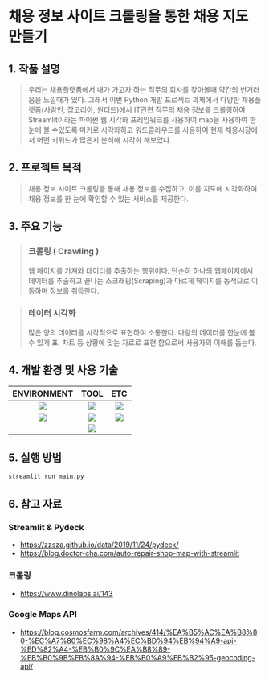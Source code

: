 # 채용 정보 사이트 크롤링을 통한 채용 지도 만들기

## 1. 작품 설명
> 우리는 채용플랫폼에서 내가 가고자 하는 직무의 회사를 찾아볼때 약간의 번거러움을 느낄때가 있다. 그래서 이번 Python 개발 프로젝트 과제에서 다양한 채용플랫폼(사람인, 잡코리아, 원티드)에서 IT관련 직무의 채용 정보를 크롤링하여 Streamlit이라는 파이썬 웹 시각화 프레임워크를 사용하여 map을 사용하여 한눈에 볼 수있도록 마커로 시각화하고 워드클라우드를 사용하여 현재 채용시장에서 어떤 키워드가 많은지 분석해 시각화 해보았다.

## 2. 프로젝트 목적
> 채용 정보 사이트 크롤링을 통해 채용 정보를 수집하고, 이를 지도에 시각화하여 채용 정보를 한 눈에 확인할 수 있는 서비스를 제공한다.

## 3. 주요 기능
> ### 크롤링 ( Crawling ) 
> 웹 페이지를 가져와 데이터를 추출하는 행위이다. 단순히 하나의 웹페이지에서 데이터를 추출하고 끝나는 스크래핑(Scraping)과 다르게 페이지를 동적으로 이동하며 정보를 취득한다.

> ### 데이터 시각화
> 많은 양의 데이터를 시각적으로 표현하여 소통한다. 다량의 데이터를 한눈에 볼 수 있게 표, 차트 등 상황에 맞는 자료로 표현 함으로써 사용자의 이해를 돕는다.


## 4. 개발 환경 및 사용 기술
| ENVIRONMENT | TOOL | ETC |
|:---:|:---:| :---:|
| <img src="https://img.shields.io/badge/vscode-007ACC?style=for-the-badge&logo=visualstudiocode&logoColor=white"> | <img src="https://img.shields.io/badge/python-3776AB?style=for-the-badge&logo=python&logoColor=white"> | <img src="https://img.shields.io/badge/.env-ECD53F?style=for-the-badge&logo=dotenv&logoColor=white"> | 
| <img src="https://img.shields.io/badge/jupyter notebook-F37626?style=for-the-badge&logo=jupyter&logoColor=white"> | <img src="https://img.shields.io/badge/streamlit-FF4B4B?style=for-the-badge&logo=streamlit&logoColor=white"> | <img src="https://img.shields.io/badge/Google Map API-4285F4?style=for-the-badge&logo=googlemaps&logoColor=white"> |
|  | <img src="https://img.shields.io/badge/selenium-43B02A?style=for-the-badge&logo=selenium&logoColor=white"> | |

## 5. 실행 방법
```bash
streamlit run main.py
```

## 6. 참고 자료
### Streamlit & Pydeck
- https://zzsza.github.io/data/2019/11/24/pydeck/
- https://blog.doctor-cha.com/auto-repair-shop-map-with-streamlit

### 크롤링
- https://www.dinolabs.ai/143

### Google Maps API
- https://blog.cosmosfarm.com/archives/414/%EA%B5%AC%EA%B8%80-%EC%A7%80%EC%98%A4%EC%BD%94%EB%94%A9-api-%ED%82%A4-%EB%B0%9C%EA%B8%89-%EB%B0%9B%EB%8A%94-%EB%B0%A9%EB%B2%95-geocoding-api/


